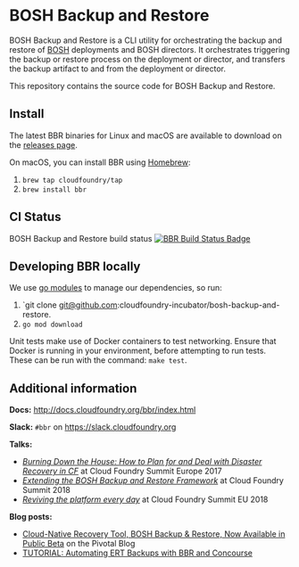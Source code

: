 # BOSH Backup and Restore

BOSH Backup and Restore is a CLI utility for orchestrating the backup and restore of [BOSH](https://bosh.io/) deployments and BOSH directors. It orchestrates triggering the backup or restore process on the deployment or director, and transfers the backup artifact to and from the deployment or director.

This repository contains the source code for BOSH Backup and Restore.

## Install

The latest BBR binaries for Linux and macOS are available to download on the [releases page](https://github.com/cloudfoundry-incubator/bosh-backup-and-restore/releases).

On macOS, you can install BBR using [Homebrew](http://brew.sh/):

1. `brew tap cloudfoundry/tap`
1. `brew install bbr`

## CI Status

BOSH Backup and Restore build status [![BBR Build Status Badge](https://ci.cryo.cf-app.com/teams/bosh-backup-restore/pipelines/bbr/jobs/build-rc/badge)](https://ci.cryo.cf-app.com/teams/bosh-backup-restore/pipelines/bbr)

## Developing BBR locally

We use [go modules](https://blog.golang.org/using-go-modules) to manage our dependencies, so run:

1. `git clone git@github.com:cloudfoundry-incubator/bosh-backup-and-restore.
1. `go mod download`

Unit tests make use of Docker containers to test networking. Ensure that Docker is running in your environment, before attempting to run tests.
These can be run with the command: `make test`.

## Additional information

**Docs:** http://docs.cloudfoundry.org/bbr/index.html

**Slack:** `#bbr` on https://slack.cloudfoundry.org

**Talks:**
- [_Burning Down the House: How to Plan for and Deal with Disaster Recovery in CF_](https://www.youtube.com/watch?v=rQSLNHAHgA8) at Cloud Foundry Summit Europe 2017
- [_Extending the BOSH Backup and Restore Framework_](https://www.youtube.com/watch?v=LiXXqrdlXSQ) at Cloud Foundry Summit 2018
- [_Reviving the platform every day_](https://www.youtube.com/watch?v=8osX_c1XQyI) at Cloud Foundry Summit EU 2018

**Blog posts:**
- [Cloud-Native Recovery Tool, BOSH Backup & Restore, Now Available in Public Beta](https://content.pivotal.io/blog/cloud-native-recovery-tool-bosh-backup-restore-now-available-in-public-beta) on the Pivotal Blog
- [TUTORIAL: Automating ERT Backups with BBR and Concourse](https://content.pivotal.io/blog/tutorial-automating-ert-backups-with-bbr-and-concourse)
